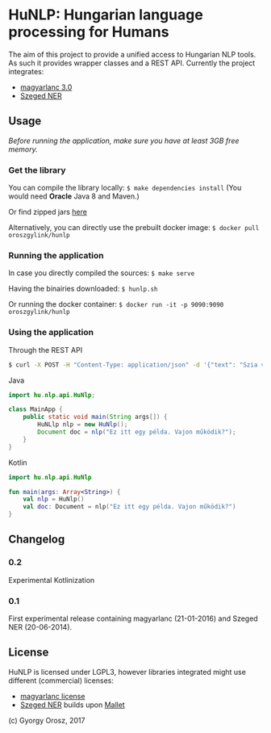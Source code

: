 # HuNLP: Hungarian language processing for Humans

The aim of this project to provide a unified access to Hungarian NLP tools. As such it provides wrapper classes and a REST API.
Currently the project integrates:
* [magyarlanc 3.0](http://www.inf.u-szeged.hu/rgai/magyarlanc)
* [Szeged NER](http://www.inf.u-szeged.hu/rgai/NER)

## Usage

*Before running the application, make sure you have at least 3GB free memory.*

### Get the library

You can compile the library locally: `$ make dependencies install`
(You would need **Oracle** Java 8 and Maven.)

Or find zipped jars [here](https://github.com/oroszgy/hunlp/releases)

Alternatively, you can directly use the prebuilt docker image: `$ docker pull oroszgylink/hunlp`

### Running the application

In case you directly compiled the sources: `$ make serve`

Having the binairies downloaded: `$ hunlp.sh`

Or running the docker container: `$ docker run -it -p 9090:9090 oroszgylink/hunlp`

### Using the application

Through the REST API

```bash
$ curl -X POST -H "Content-Type: application/json" -d '{"text": "Szia világ!"}' "http://localhost:9090/v1/annotate"

```

Java

```java
import hu.nlp.api.HuNlp;

class MainApp {
    public static void main(String args[]) {
        HuNLlp nlp = new HuNlp();
        Document doc = nlp("Ez itt egy példa. Vajon működik?");
    }
}
```

Kotlin

```kotlin
import hu.nlp.api.HuNlp

fun main(args: Array<String>) {
    val nlp = HuNlp()
    val doc: Document = nlp("Ez itt egy példa. Vajon működik?")
}
```

## Changelog

### 0.2

Experimental Kotlinization

### 0.1

First experimental release containing magyarlanc (21-01-2016) and Szeged NER (20-06-2014).

## License

HuNLP is licensed under LGPL3, however libraries integrated might use different (commercial) licenses:

* [magyarlanc license](http://rgai.inf.u-szeged.hu/project/nlp/research/magyarlanc/magyarlanc_license.html)
* [Szeged NER](http://rgai.inf.u-szeged.hu/project/nlp/research/NER/doc.html) builds upon [Mallet](https://github.com/mimno/Mallet/blob/master/LICENSE)

(c) Gyorgy Orosz, 2017
